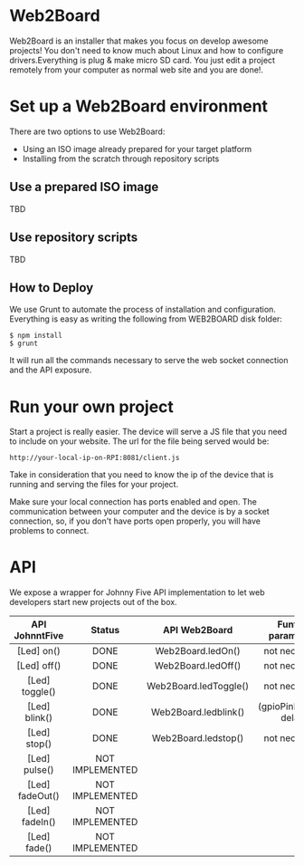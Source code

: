 Web2Board
=========

Web2Board is an installer that makes you focus on develop awesome projects!
You don't need to know much about Linux and how to configure drivers.Everything
is plug & make micro SD card. You just edit a project remotely from your
computer as normal web site and you are done!.

# Set up a Web2Board environment

There are two options to use Web2Board:

* Using an ISO image already prepared for your target platform
* Installing from the scratch through repository scripts

## Use a prepared ISO image

TBD

## Use repository scripts

TBD

## How to Deploy

We use Grunt to automate the process of installation and configuration.
Everything is easy as writing the following from WEB2BOARD disk folder:

```
$ npm install
$ grunt
```

It will run all the commands necessary to serve the web socket connection and
the API exposure.

# Run your own project

Start a project is really easier. The device will serve a JS file that you
need to include on your website. The url for the file being served would be:

```
http://your-local-ip-on-RPI:8081/client.js
```

Take in consideration that you need to know the ip of the device that is running
and serving the files for your project.

Make sure your local connection has ports enabled and open. The communication
between your computer and the device is by a socket connection, so, if you
don't have ports open properly, you will have problems to connect.

# API

We expose a wrapper for Johnny Five API implementation to let web developers
start new projects out of the box.

| API JohnntFive  | Status            | API Web2Board         | Funtion parameters     |
|:---------------:|:-----------------:|:---------------------:|:----------------------:|
| [Led] on()      | DONE              | Web2Board.ledOn()     | not necessary          |
| [Led] off()     | DONE              | Web2Board.ledOff()    | not necessary          |
| [Led] toggle()  | DONE              | Web2Board.ledToggle() | not necessary          |
| [Led] blink()   | DONE              | Web2Board.ledblink()  | (gpioPinNumber, delay) |
| [Led] stop()    | DONE              | Web2Board.ledstop()   | not necessary          |
| [Led] pulse()   | NOT IMPLEMENTED   |                       |                        |
| [Led] fadeOut() | NOT IMPLEMENTED   |                       |                        |
| [Led] fadeIn()  | NOT IMPLEMENTED   |                       |                        |
| [Led] fade()    | NOT IMPLEMENTED   |                       |                        |
